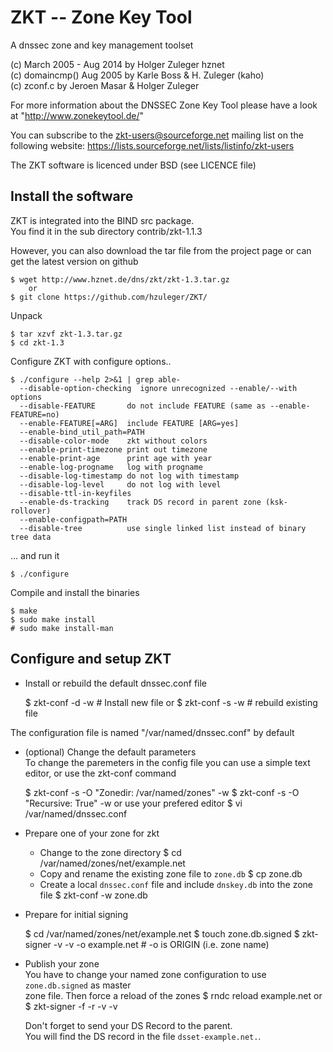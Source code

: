 ZKT -- Zone Key Tool
====================

A dnssec zone and key management toolset

(c) March 2005 - Aug 2014 by  Holger Zuleger  hznet  
(c) domaincmp() Aug 2005 by Karle Boss & H. Zuleger (kaho)  
(c) zconf.c by Jeroen Masar & Holger Zuleger  

For more information about the DNSSEC Zone Key Tool please
have a look at "http://www.zonekeytool.de/"

You can subscribe to the zkt-users@sourceforge.net mailing list
on the following website: https://lists.sourceforge.net/lists/listinfo/zkt-users

The ZKT software is licenced under BSD (see LICENCE file)

## Install the software

ZKT is integrated into the BIND src package.  
You find it in the sub directory contrib/zkt-1.1.3

However, you can also download the tar file from the project page
or can get the latest version on github

	$ wget http://www.hznet.de/dns/zkt/zkt-1.3.tar.gz
		or 
	$ git clone https://github.com/hzuleger/ZKT/

Unpack

	$ tar xzvf zkt-1.3.tar.gz
	$ cd zkt-1.3

Configure ZKT with configure options..

	$ ./configure --help 2>&1 | grep able-
	  --disable-option-checking  ignore unrecognized --enable/--with options
	  --disable-FEATURE       do not include FEATURE (same as --enable-FEATURE=no)
	  --enable-FEATURE[=ARG]  include FEATURE [ARG=yes]
	  --enable-bind_util_path=PATH
	  --disable-color-mode    zkt without colors
	  --enable-print-timezone print out timezone
	  --enable-print-age      print age with year
	  --enable-log-progname   log with progname
	  --disable-log-timestamp do not log with timestamp
	  --disable-log-level     do not log with level
	  --disable-ttl-in-keyfiles
	  --enable-ds-tracking    track DS record in parent zone (ksk-rollover)
	  --enable-configpath=PATH
	  --disable-tree          use single linked list instead of binary tree data

... and run it

	$ ./configure

Compile and install the binaries

	$ make
	$ sudo make install
	# sudo make install-man

## Configure and setup ZKT

*  Install or rebuild the default dnssec.conf file 

	$ zkt-conf -d -w	# Install new file
	or
	$ zkt-conf -s -w	# rebuild existing file

The configuration file is named "/var/named/dnssec.conf" by default

* (optional) Change the default parameters  
   To change the paremeters in the config file you can use a simple text  
   editor, or use the zkt-conf command

	$ zkt-conf -s -O "Zonedir: /var/named/zones" -w
	$ zkt-conf -s -O "Recursive: True" -w
		or use your prefered editor 
	$ vi /var/named/dnssec.conf

* Prepare one of your zone for zkt

   * Change to the zone directory
	$ cd /var/named/zones/net/example.net
   * Copy and rename the existing zone file to `zone.db`
	$ cp <zonefile> zone.db
   * Create a local `dnssec.conf` file and include `dnskey.db` into the zone file
	$ zkt-conf -w zone.db		

* Prepare for initial signing

	$ cd /var/named/zones/net/example.net
	$ touch zone.db.signed
	$ zkt-signer -v -v -o example.net	# -o is ORIGIN (i.e. zone name)

* Publish your zone  
   You have to change your named zone configuration to use `zone.db.signed` as master  
   zone file.
   Then force a reload of the zones
	$ rndc reload example.net
		or
	$ zkt-signer -f -r -v -v

   Don't forget to send your DS Record to the parent.  
   You will find the DS record in the file `dsset-example.net.`.

